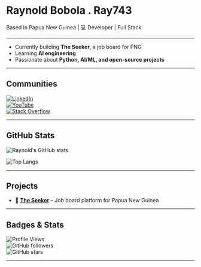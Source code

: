 # Raynold Bobola . Ray743  

Based in Papua New Guinea | 💻 Developer | Full Stack 

---

- Currently building **The Seeker**, a job board for PNG  
- Learning **AI engineering**  
- Passionate about **Python, AI/ML, and open-source projects**    

---

## Communities
[![LinkedIn](https://img.shields.io/badge/LinkedIn-0077B5?logo=linkedin&logoColor=white)](https://www.linkedin.com/in/raynold-bobola-740b64341)  
[![YouTube](https://img.shields.io/badge/YouTube-FF0000?logo=youtube&logoColor=white)](https://youtube.com/@ViReels-i8q)  
[![Stack Overflow](https://img.shields.io/badge/Stack%20Overflow-FE7A16?logo=stack-overflow&logoColor=white)](https://stackoverflow.com/users/13772807/ray)
  

---

## GitHub Stats
![Raynold's GitHub stats](https://github-readme-stats.vercel.app/api?username=ray743&show_icons=true&theme=radical)  

![Top Langs](https://github-readme-stats.vercel.app/api/top-langs/?username=ray743&layout=compact&theme=radical)  

---

## Projects
- 🔎 [**The Seeker**](https://github.com/Ray743/The-Seeker) – Job board platform for Papua New Guinea  

---

## Badges & Stats
![Profile Views](https://komarev.com/ghpvc/?username=ray743&color=blue)  
![GitHub followers](https://img.shields.io/github/followers/ray743?style=social)  
![GitHub stars](https://img.shields.io/github/stars/ray743?style=social)  

---
